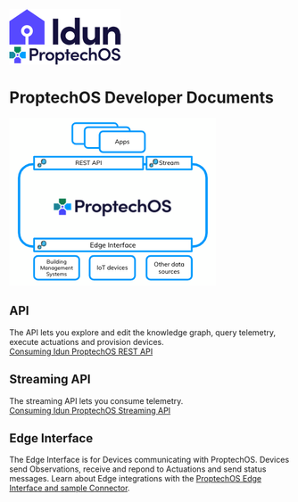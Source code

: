![Idun logo](images/Idun-logotype-ex.png)  
![ProptechOS logo](images/ProptechOS-logotype-ex.png)

# ProptechOS Developer Documents
![ProptechOS logo](images/p8s_overview.png)

## API
The API lets you explore and edit the knowledge graph, query telemetry, execute actuations and provision devices.  
[Consuming Idun ProptechOS REST API](ProptechOS-Api)

## Streaming API
The streaming API lets you consume telemetry.  
[Consuming Idun ProptechOS Streaming API](ProptechOS-Streaming-Api)

## Edge Interface
The Edge Interface is for Devices communicating with ProptechOS.
Devices send Observations, receive and repond to Actuations and send status messages.
Learn about Edge integrations with the [ProptechOS Edge Interface and sample Connector](ProptechOS-Edge-Interface).  

